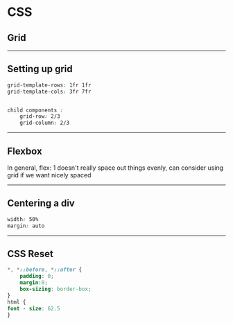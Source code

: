 # CSS

## Grid

---

## Setting up grid

```css
grid-template-rows: 1fr 1fr
grid-template-cols: 3fr 7fr


child components :
    grid-row: 2/3
    grid-column: 2/3

```

---

## Flexbox

In general, flex: 1 doesn't really space out things evenly,
can consider using grid if we want nicely spaced

---

## Centering a div

```css
width: 50%
margin: auto
```

---

## CSS Reset
```css
*, *::before, *::after {
	padding: 0;
	margin:0;
	box-sizing: border-box;
}
html {
font - size: 62.5
}
```
